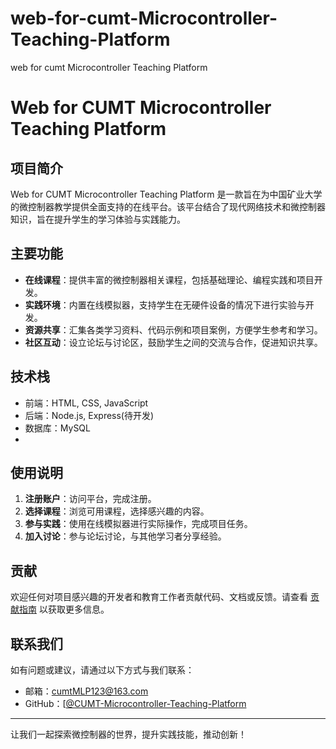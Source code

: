 # web-for-cumt-Microcontroller-Teaching-Platform
web for cumt Microcontroller Teaching Platform
# Web for CUMT Microcontroller Teaching Platform

## 项目简介

Web for CUMT Microcontroller Teaching Platform 是一款旨在为中国矿业大学的微控制器教学提供全面支持的在线平台。该平台结合了现代网络技术和微控制器知识，旨在提升学生的学习体验与实践能力。

## 主要功能

- **在线课程**：提供丰富的微控制器相关课程，包括基础理论、编程实践和项目开发。
- **实践环境**：内置在线模拟器，支持学生在无硬件设备的情况下进行实验与开发。
- **资源共享**：汇集各类学习资料、代码示例和项目案例，方便学生参考和学习。
- **社区互动**：设立论坛与讨论区，鼓励学生之间的交流与合作，促进知识共享。

## 技术栈

- 前端：HTML, CSS, JavaScript
- 后端：Node.js, Express(待开发)
- 数据库：MySQL
- 

## 使用说明

1. **注册账户**：访问平台，完成注册。
2. **选择课程**：浏览可用课程，选择感兴趣的内容。
3. **参与实践**：使用在线模拟器进行实际操作，完成项目任务。
4. **加入讨论**：参与论坛讨论，与其他学习者分享经验。

## 贡献

欢迎任何对项目感兴趣的开发者和教育工作者贡献代码、文档或反馈。请查看 [贡献指南](CONTRIBUTING.md) 以获取更多信息。

## 联系我们

如有问题或建议，请通过以下方式与我们联系：

- 邮箱：cumtMLP123@163.com
- GitHub：[[@CUMT-Microcontroller-Teaching-Platform](https://github.com/CUMT-Microcontroller-Teaching-Platform](https://github.com/CaiNiaoJian/web-for-cumt-Microcontroller-Teaching-Platform.git))

---

让我们一起探索微控制器的世界，提升实践技能，推动创新！
